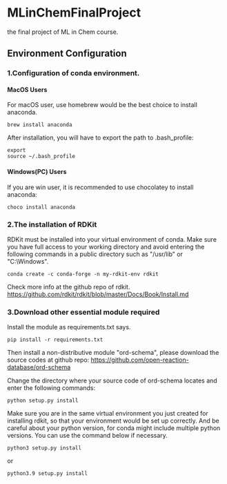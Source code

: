 # MLinChemFinalProject
the final project of ML in Chem course.

## Environment Configuration
### 1.Configuration of conda environment.
#### MacOS Users
For macOS user, use homebrew would be the best choice to install
anaconda.
```
brew install anaconda
```
After installation, you will have to export the path to .bash_profile:
```
export 
source ~/.bash_profile
```

#### Windows(PC) Users
If you are win user, it is recommended to use chocolatey to install
anaconda:
```
choco install anaconda
```

### 2.The installation of RDKit
RDKit must be installed into your virtual environment of conda.
Make sure you have full access to your working directory and avoid
entering the following commands in a public directory such as "/usr/lib"
or "C:\Windows\".
```
conda create -c conda-forge -n my-rdkit-env rdkit
```

Check more info at the github repo of rdkit. 
https://github.com/rdkit/rdkit/blob/master/Docs/Book/Install.md
### 3.Download other essential module required
Install the module as requirements.txt says.
```
pip install -r requirements.txt
```
Then install a non-distributive module "ord-schema", please
download the source codes at github repo:
https://github.com/open-reaction-database/ord-schema

Change the directory where your source code of ord-schema locates
and enter the following commands:
```
python setup.py install
```
Make sure you are in the same virtual environment you just created
for installing rdkit, so that your environment would be set up 
correctly. And be careful about your python version, for conda
might include multiple python versions. You can use the command 
below if necessary.
```
python3 setup.py install
```
or
```
python3.9 setup.py install
```